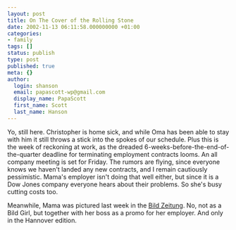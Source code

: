 ```yaml
---
layout: post
title: On The Cover of the Rolling Stone
date: 2002-11-13 06:11:58.000000000 +01:00
categories:
- family
tags: []
status: publish
type: post
published: true
meta: {}
author:
  login: shanson
  email: papascott-wp@gmail.com
  display_name: PapaScott
  first_name: Scott
  last_name: Hanson
---
```

<p>Yo, still here. Christopher is home sick, and while Oma has been able to stay with him it still throws a stick into the spokes of our schedule. Plus this is the week of reckoning at work, as the dreaded 6-weeks-before-the-end-of-the-quarter deadline for terminating employment contracts looms. An all company meeting is set for Friday. The rumors are flying, since everyone knows we haven't landed any new contracts, and I remain cautiously pessimistic. Mama's employer isn't doing that well either, but since it is a Dow Jones company everyone hears about their problems. So she's busy cutting costs too.</p>
<p>Meanwhile, Mama was pictured last week in the <a href="http://www.bild.de">Bild Zeitung</a>. No, not as a Bild Girl, but together with her boss as a promo for her employer. And only in the Hannover edition.</p>
